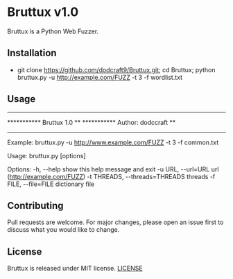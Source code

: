 # Bruttux v1.0

Bruttux is a Python Web Fuzzer.

## Installation

- git clone https://github.com/dodcraft9/Bruttux.git; cd Bruttux; python bruttux.py -u http://example.com/FUZZ -t 3 -f wordlist.txt

## Usage

************************************
*********** Bruttux 1.0 **
*********** Author: dodccraft **
****************************************

Example: bruttux.py -u http://www.example.com/FUZZ -t 3 -f common.txt

Usage: bruttux.py [options]

Options:
  -h, --help            show this help message and exit
  -u URL, --url=URL     url (http://example.com/FUZZ)
  -t THREADS, --threads=THREADS
                        threads
  -f FILE, --file=FILE  dictionary file

## Contributing
Pull requests are welcome. For major changes, please open an issue first to discuss what you would like to change.

## License
Bruttux is released under MIT license. [LICENSE](https://github.com/dodcraft9/Bruttux/blob/main/LICENSE)